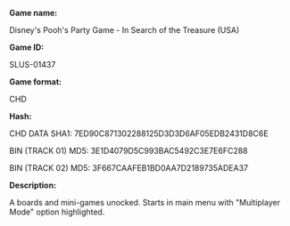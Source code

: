 **Game name:**

Disney's Pooh's Party Game - In Search of the Treasure (USA)

**Game ID:**

SLUS-01437

**Game format:**

CHD

**Hash:**

CHD DATA SHA1: 7ED90C871302288125D3D3D6AF05EDB2431D8C6E

BIN (TRACK 01) MD5: 3E1D4079D5C993BAC5492C3E7E6FC288

BIN (TRACK 02) MD5: 3F667CAAFEB1BD0AA7D2189735ADEA37

**Description:**

A boards and mini-games unocked. Starts in main menu with "Multiplayer Mode" option highlighted.